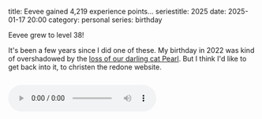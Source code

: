 title: Eevee gained 4,219 experience points...
seriestitle: 2025
date: 2025-01-17 20:00
category: personal
series: birthday

Eevee grew to level 38!

It's been a few years since I did one of these.  My birthday in 2022 was kind of overshadowed by the [loss of our darling cat Pearl]({filename}/2022-01-25-goodbye-pearl.markdown).  But I think I'd like to get back into it, to christen the redone website.

<!-- more -->

<audio src="{static}/media/2012-01/levelup.ogv" controls autoplay style="margin: 1em auto;">

## This year

### Untitled Trefoil game

<div class="prose-full-illustration">
<img src="{attach}/media/2025-01-birthday/trefoil-demo.gif" alt="Clip of a pixel art game where three chibi characters walk around a grassy field, encounter a sheep called a &quot;Cubaa&quot;, and attack it until it's &quot;not feeling it any more&quot;">
</div>

This was my entry for my annual horny game jam, [🔞 Strawberry Jam 8](https://itch.io/jam/strawberry-jam-8).  Tragically, we did not make it.  I think I bit off a bit more than I could chew by trying to design and also implement an RPG battle system in an engine I haven't used much.

The engine in question is [Godot](https://godotengine.org/), which I keep _desperately_ trying to get a foothold in, and then...  not...  doing.  By "foothold" I mostly mean a little bundle of common code I've written atop Godot for dealing with cases that come up a lot in games but that are too specific for the engine to include directly — a basic actor type, scene switching, that sort of thing.  Just a mini library for me that's already made all the decisions I would make, so I'm not starting completely from scratch.

I guess the other half of a "foothold" is figuring out how to make the engine do things _at all_.  Other than a [brief foray into Unity many years ago]({filename}/2017-10-13-coaxing-2d-platforming-out-of-unity.markdown) that didn't go much further than twiddling with player physics, I just haven't really tried using an integrated engine, and _boy_ — in some ways, it's harder than rolling your own everything.  If a built-in gizmo doesn't do something I take for granted that I should be able to do, then...  fuck me, I guess?

But I would still like to get away from actually having to build every feature from scratch myself (like I do in [LÖVE](https://love2d.org/)) because it just takes so much dang time, which I am then not spending on _making a video game_.  So I would really like to get something resembling a game built and released in Godot!  And this is the latest of several attempts in which I do not do that.

I think there were two big stumbling blocks here that were not conducive to wrangling a new-to-me engine in a jam setting, and I think both are partly effects of Godot's being new-in-general:

- There's often not an obvious good way to approach a problem with Godot's primitives.  Nodes are a cool idea and all, but I think it's less than obvious that you might want to use node names as an ad-hoc interface, e.g. by giving actors a collection of behavior nodes named after components or states or something.

- There's a lot of little oddball behavior and little feature gaps, most notably from GDScript, Godot's bespoke language that's "we have Python at home".  But for a non-code example: there's no way to give a UI widget a maximum size, so if a long word sneaks into your text somewhere...  don't do that, I guess?  Stuff like that that will cost you a few valuable hours chasing down only to find that it doesn't exist.

I took notes at the time about a lot of the speed bumps I ran into, and many of them were about GDScript specifically, but I never wrote them up because...  I mean, christ, I don't want to do another epic teardown XD of a language.  It's embarrassing enough being known for the first one.  Instead, let me try to summarize with a single bullet point that I hope will convey _the vibe_ to anyone who's ever thought about language design for a few minutes:

- Some builtin functions can accept an arbitrary number of arguments.  There is no way to write a function in user code that accepts an arbitrary number of arguments.

Anyway the short version here is that I picked too big of a project to do in a month _and_ I tried to do it in an engine that still has a lot of rough edges.


### Anise

<div class="prose-full-illustration">
<img src="{attach}/media/2025-01-birthday/anise2020.jpg" alt="Photo of a black sphynx cat in a wintery sweater looking somewhat solemnly at the camera, with an American flag background edited in around him and &quot;anise 2020&quot; poorly scribbled underneath">
</div>

Anise was sick for much of 2023, which kind of fucked up that whole year, but we finally cured him this past spring.  Hooray!  Here is a photo of him from his 2020 Presidential campaign.

This is worth its own post, which I have already written, but it was on Cohost, which is now gone.  Maybe I'll port it over and add a bunch of cat photos to it.

Anyway he's fine and that's great.


### vignettes

<div class="prose-full-illustration">
<img src="{attach}/media/2025-01-birthday/vignettes-walk.png" alt="Screenshot of a visual novel where two sheep-like characters are out for a walk; one, named Clover, is saying &quot;It's not too far, I think.  About half a mile past that burrito place where none of the waiters wear pants.&quot;">
</div>

So, we released [🔞 Cherry Kisses](https://eevee.itch.io/cherry-kisses) a few years ago.  (Five.  _Five_ years ago??  Oh my god)  It's a little spruced-up jam game where you walk around and talk to customers and do little sex scenes with them, accompanied by art, and also there's an overarching puzzle aspect you can completely ignore if you want.

This was _originally_, as I said, a jam game, which we didn't actually finish in time, but which took maybe a month and a half to do.  At the time, I thought: wow, great!  This porn stuff is E-Z.  We should just crank a couple of these out a year, in between other stuff we're doing!

_Five years later_, we have not yet released another porn game.  Or another game on Steam at all!  Not for lack of trying — we started several (overscoped) visual novels that never ended up finding their footing.

COVID and other world events kind of put a damper on things, creating a broader problem: it's just been _hard_ to drum up the right mood for writing extended lighthearted sex romps.

That said, we _finally_ have something that is _almost_ done.  Actually it's been asymptotically approaching "done" for a while.  It's tentatively called **vignettes**, and the idea is that we will release a _shorter_ story, then go back and update the game later with more shorter stories, and also play around with the format if I feel like it too.  Hopefully this will fix some of our scoping problems.

It's still not done.  But we did most of the work for it this past year.  Like 90%.  It's so close.  I'm getting back to it after I finish this post and another urgent thing.

I'm actually going slowly insane over this, because I've been designing characters and whatnot for VN purposes for _years_, and they have all been rolling around in my head like marbles that whole time, and _no one outside this house knows anything about them_.  I need to let them out!


### fox flux

<div class="prose-full-illustration">
<img src="{attach}/media/2025-01-birthday/fox-flux-home.png" alt="Screenshot of a pixel art platformer, showing the protagonist (an orange fox) standing in a sort of basement of an abstract home, with jelly beans and chick-shaped candies floating next to her and gift boxes and furniture on a level above">
</div>

Wow!  When I sat down to write this post I thought I'd done basically nothing on [fox flux](https://eevee.itch.io/fox-flux-deluxe) all year.  But I guess I did a lot actually.  It's not moving quite as quickly as I'd hoped, and the game is in a bit of disarray so there haven't been [Patreon](https://www.patreon.com/eevee) builds in a bit, but, it _is_ moving.

I don't want to write out a whole gritty changelog here, but suffice to say I implemented a _bunch_ of stuff that had been languishing as little stubs for a long time, so the game feels a lot closer to feature-complete.  Now I just have to make a zillion levels!  How hard could _that_ be?

(It's very hard.  It's where I got blocked, creatively!  All my level ideas turned out not fun and I didn't have any more so I went to work on other stuff for a while.  Puzzle level design is fuckin' _gnarly_ my dudes)


### Lexy's Labyrinth

<div class="prose-full-illustration">
<img src="{attach}/media/2025-01-birthday/lexys-labyrinth.png" alt="Screenshot of Lexy's Labyrinth, a tile-based browser puzzle game, showing a small fox player in a maze of ice, water, hot coals, and land mines, as well as a lot of surrounding UI">
</div>

[Lexy's Labyrinth](https://c.eev.ee/lexys-labyrinth/), my free Chip's Challenge emulator, was like 90% finished, so I sat down and 100% finished it.  Or, I dunno, 99%.

Highlights include:

- Now has [CCLP5](https://c.eev.ee/lexys-labyrinth/#pack=cclp5), the latest and greatest community level pack!  Adding this in is what got me back to working on LL, so, thanks for putting it together, everyone.

- The tileset got a lot of touching up, and it now sports a brighter palette, instead of merely a copy of an old dull (not even pastel, just, dull) fox flux palette.  The website is pink to match Lexy, too, though I fear it might be too reddish?

- You can hold <kbd>R</kbd> to restart the level!  At last!

- Undo now uses much less memory, and the undo buffer is limited by size rather than time (though it will always save at least 30 seconds).  On the most pathological built-in level I could find, 30 seconds was about 12 MB, and the limit is 10 MB, so this should be a huge improvement pretty much anywhere.  On a sokoban-like level where the player is mostly stopping and thinking while nothing else happens, undo is virtually unlimited.

- Rewind now accelerates the further back you go, too.

- There are several touchscreen control schemes now: swipe, tap relative to the player, or tap relative to the viewport.  So you can try whichever is least bad.  There's also partial gamepad support, though only within a level.

- A bit more CC2 behavior is now shown visually within the level where it wouldn't be in CC2, like dynamite always showing its full explosion radius.

- Compatibility is vastly improved, _and_ more of the built-in levels are beatable.  (Some of the built-in levels are designed for CC1, but the default rules are CC2-like and _slightly_ different.  A couple levels now have manual patches specifically to make them beatable, a tactic borrowed from ZDoom.)

- Support for Lynx mode has gone from "very bad" to "pretty solid"!  It's still not speedrun legal, largely because it doesn't fully emulator frankly insane bugs like actors being able to teleport on top of each other, but it should be sufficiently accurate for normal purposes.

The editor is also vastly, _vastly_ better; it has multiple new tools for otherwise awkward tasks, it supports arbitrary selections (including a new wand select tool), it supports CC1-style tile connections, and it can export levels in CC1 format!

I'd had code for that last thing written for ages and just never plugged it in, and I didn't even notice until I saw someone in the Bit Busters Discord comment that LL wasn't useful for CC1 level editing because it couldn't actually export as CC1.  Whoops.

There are also lots of experimental extra tiles, though they aren't all fully implemented, and I haven't made any "official" levels with them.  I _did_ start on my own level pack for Lexy's Labyrinth specifically, but I completely forgot about it until I was writing this post just now.  Wonder if I'll ever finish that.  200 levels is a lot, but it's also good practice.


### Doom stuff

<div class="prose-full-illustration">
<img src="{attach}/media/2025-01-birthday/idfkn.png" alt="Screenshot of an &quot;idgames archive&quot; website listing, showing two Doom WADs that list their maps with some stats, whether they support skill levels, whether they have music, etc.">
</div>

In August, Microsoft unveiled an entirely redone official Doom release, now with Boom support, making it compatible with more of the Doom ecosystem.

That was weird, because Boom is a third-party fork of the open source Doom release, meaning it's GPL.  And there was no release of the current Doom codebase.

Turns out that what Microsoft did was pay someone to cleanroom Boom from scratch, effectively laundering the GPL off of it, so that they could add open source extensions to Doom (an open source game) and make it proprietary again.

I found this...  _frustrating_.  But a lot of Doom people didn't really care and mostly found it neat that they can play Doom on an XBox now.  (It's notoriously difficult to put someone else's GPL code on a console.  The console APIs are all covered under NDAs — you know, to prevent anyone from finding out that the **X**Box uses Direct**X** — so you'd be in a position where the GPL requires you to release your modified code, but the NDA requires you to not do that.)

Instead of sitting around being mad forever that the very people who've benefitted so much from Doom's being open source don't really care about open source, I tried to pour it into something slightly more constructive, and so I started tinkering with an improved [idgames](https://www.doomworld.com/idgames/) frontend.  I guess the idea was that people mostly seemed to value having a WAD browser built into Microsoft Doom, but there's no reason we can't have that for the entire archive of everything ever made, right?

I ran out of steam before it got _too_ far, but I did get it doing a few interesting things, like automatically producing screenshots of the opening shot of each level (which you can see in the screenshot above).  I had some other ideas, like trying to infer qualitative descriptions of level size and difficulty, but didn't quite get around to it.  Oh well.

<div class="prose-full-illustration">
<img src="{attach}/media/2025-01-birthday/doom-text-generator.png" alt="Screenshot of my Doom text generator, with a selection of fonts and colors and text rendering sliders, currently displaying &quot;Instead, I worked on this some more&quot;">
</div>

So I went back to my [Doom text generator](https://c.eev.ee/doom-text-generator/), a former advent calendar project that I cranked out in a day and [wrote about before]({filename}/updates/2019-12-01-doom-text-generator.markdown).  I'd seen a couple people mention having actually used it, which was cool, so I went and did some stuff to it.

- It could only render its own built-in fonts, so an obvious extension was to extend it to load fonts of any format from a provided WAD or PK3, all client-side.

- It has a truckload more built-in fonts now, courtesy of [Jimmy Paddock's collection](https://forum.zdoom.org/viewtopic.php?t=33409).  So the Doom text generator can now generate Duke Nukem text, too.  Weird.

- It can, finally, combine multiple fonts in a single message, using a tiny bbcode-like markup language.

- It can generate a bunch of images in bulk, which is exceptionally handy for level authors targeting vanilla-like Doom, where you have to provide your own level name images.  It can even read the level names directly from a `MAPINFO` file that more advanced ports would use to render names themselves.

Now it's got a [Doomworld thread](https://www.doomworld.com/forum/topic/147196-doom-text-generator-%E2%80%94-last-updated-2024-11-25/) and [source code](https://github.com/eevee/doom-text-generator) (little redundant since it's all shipped to the client) and everything.  It's like a real project!  I'm glad people find it useful.

It even got a Cacowards 2024 sidebar shoutout, which is cool, making this basically the only thing of note I've ever done in the Doom ecosystem.  The Boom license laundering also got an explicit shoutout, though, so.  Cool.



### Sudoku

<div class="prose-full-illustration">
<img style="max-height: 20em;" src="https://c.eev.ee/puzzles/sudoku-20241018-1.svg" alt="A sudoku with no given digits, but several diagonal clues outside the grid and some killer cages inside">
</div>

I made some sudoku, after realizing I could just make some sudoku if I wanted to.  My first one is appropriately titled [1](https://sudokupad.app/cb5yikms2b) (killer + little killer), and the rest are on my new [puzzle index](https://c.eev.ee/puzzles/).  Speaking of which—


### You are here

<div class="prose-full-illustration">
<img src="{attach}/media/2025-01-birthday/you-are-here.png" alt="Screenshot of this post">
</div>

I [redesigned the website]({filename}/updates/2024-12-03-fresh-start.markdown) in the wake of Cohost's shutdown, and after several years of not writing much.  Time will tell if it encourages me to write more going forward, but so far, so good.

I also wrote those pages about stuff!  The list of [variant sudoku types]({filename}/pages/fyi/variant-sudoku.markdown) (which I've even used for my own reference already), and ports of my [Lights Out]({filename}/pages/toys/lights-out.markdown) and [Rush Hour]({filename}/pages/toys/rush-hour.markdown) CSS crimes from Cohost.


## This year

I basically forget about any aspirational list like this within a week, but I would _really really_ like to:

- Get **vignettes** released, _and_ get a couple more stories added to it!

- Get **fox flux** out of its level design rut and just accelerate into building the game proper.  Also more patron builds.

- Write more, I think.  I do kind of miss it.

I'd like to...  reconnect with the world, I guess.  Everything feels disconnected.  I dropped Twitter and tried to rebuild on Cohost, did not really succeed at that (there's a post in that, too), and then Cohost went down.  Now there's Bluesky, I guess, but I feel like I'm two platforms and several years in the hole.  _And_ a couple closer friendships disintegrated over the same period, so I have been adrift as all hell.

And the primary way I know how to connect with anyone is through my work!  So I need to make some!
